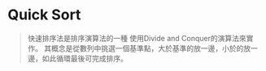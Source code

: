 # Quick Sort

>快速排序法是排序演算法的一種
>使用Divide and Conquer的演算法來實作。
>其概念是從數列中挑選一個基準點，大於基準的放一邊，小於的放一邊，如此循環最後可完成排序。
